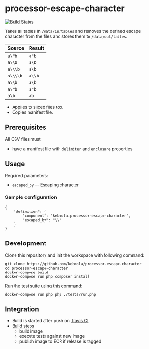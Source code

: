 # processor-escape-character

[![Build Status](https://travis-ci.org/keboola/processor-escape-character.svg?branch=master)](https://travis-ci.org/keboola/processor-escape-character)

Takes all tables in `/data/in/tables` and removes the defined escape character from the files and stores them to `/data/out/tables`. 

| Source  | Result |
| ------------- | ------------- |
| `a\"b` | `a"b` |
| `a\\b` | `a\b` |
| `a\\\b` | `a\b` |
| `a\\\\b` | `a\\b` |
| `a\\b` | `a\b` |
| `a\"b` | `a"b` |
| `a\b` | `ab` |

 - Applies to sliced files too.
 - Copies manifest file.

## Prerequisites

All CSV files must

- have a manifest file with `delimiter` and `enclosure` properties


## Usage
Required parameters:

- `escaped_by` -- Escaping character 

### Sample configuration

```
{  
    "definition": {
        "component": "keboola.processor-escape-character",
        "escaped_by": "\\"
    }
}
```

## Development
 
Clone this repository and init the workspace with following command:

```
git clone https://github.com/keboola/processor-escape-character
cd processor-escape-character
docker-compose build
docker-compose run php composer install
```

Run the test suite using this command:

```
docker-compose run php php ./tests/run.php
```
 
## Integration
 - Build is started after push on [Travis CI](https://travis-ci.org/keboola/processor-escape-character)
 - [Build steps](https://github.com/keboola/processor-escape-character/blob/master/.travis.yml)
   - build image
   - execute tests against new image
   - publish image to ECR if release is tagged


